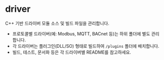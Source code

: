 # driver

C++ 기반 드라이버 모듈 소스 및 빌드 파일을 관리합니다.

- 프로토콜별 드라이버(예: Modbus, MQTT, BACnet 등)는 하위 폴더에 별도 관리합니다.
- 각 드라이버는 플러그인(DLL/SO) 형태로 빌드하여 `/plugins` 폴더에 배치합니다.
- 빌드, 테스트, 문서화 등은 각 드라이버별 README를 참고하세요.
